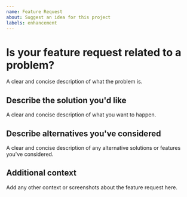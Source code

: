 ```yaml
---
name: Feature Request
about: Suggest an idea for this project
labels: enhancement
---
```


# Is your feature request related to a problem? 

A clear and concise description of what the problem is.

## Describe the solution you'd like

A clear and concise description of what you want to happen.

## Describe alternatives you've considered

A clear and concise description of any alternative solutions or features you've considered.

## Additional context

Add any other context or screenshots about the feature request here.
